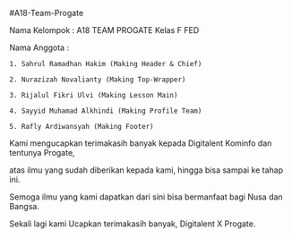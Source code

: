 #A18-Team-Progate

Nama Kelompok : A18 TEAM PROGATE Kelas F FED

Nama Anggota : 

    1. Sahrul Ramadhan Hakim (Making Header & Chief)

    2. Nurazizah Novalianty (Making Top-Wrapper)

    3. Rijalul Fikri Ulvi (Making Lesson Main)

    4. Sayyid Muhamad Alkhindi (Making Profile Team)

    5. Rafly Ardiwansyah (Making Footer)

Kami mengucapkan terimakasih banyak kepada Digitalent Kominfo dan tentunya Progate,

atas ilmu yang sudah diberikan kepada kami, hingga bisa sampai ke tahap ini.

Semoga ilmu yang kami dapatkan dari sini bisa bermanfaat bagi Nusa dan Bangsa.

Sekali lagi kami Ucapkan terimakasih banyak, Digitalent X Progate.
